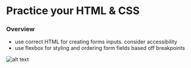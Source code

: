 # Practice your HTML & CSS
### Overview
* use correct HTML for creating forms inputs. consider accessibility
* use flexbox for styling and ordering form fields based off breakpoints

![alt text](https://s3-us-west-2.amazonaws.com/s.cdpn.io/125304/form-challenge.jpg)
